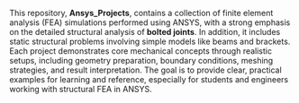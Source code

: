 This repository, **Ansys_Projects**, contains a collection of finite element analysis (FEA) simulations performed using ANSYS, with a strong emphasis on the detailed structural analysis of **bolted joints**. In addition, it includes static structural problems involving simple models like beams and brackets. Each project demonstrates core mechanical concepts through realistic setups, including geometry preparation, boundary conditions, meshing strategies, and result interpretation. The goal is to provide clear, practical examples for learning and reference, especially for students and engineers working with structural FEA in ANSYS.
